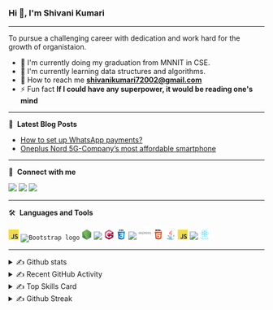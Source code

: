 ### Hi 👋, I'm Shivani Kumari 

___

To pursue a challenging career with dedication and work hard for the growth of organistaion.

- 🎯 I'm currently doing my graduation from MNNIT in CSE.
- 📝 I'm currently learning data structures and algorithms.
- 📧 How to reach me **shivanikumari72002@gmail.com**
- ⚡ Fun fact **If I could have any superpower, it would be reading one's mind**

___

📕 &nbsp;**Latest Blog Posts**
<!-- BLOG-POST-LIST:START -->
- [How to set up WhatsApp payments?](https://techtrekker.in/how-to-set-up-whatsapp-payments/)
- [Oneplus Nord 5G-Company’s most affordable smartphone](https://techtrekker.in/oneplus-nord-5g-companys-most-affordable-smartphone/)
<!-- BLOG-POST-LIST:END -->

___

🤝 &nbsp;**Connect with me**

<code><img height="15" src="https://raw.githubusercontent.com/rahuldkjain/github-profile-readme-generator/master/src/images/icons/Social/devto.svg"/></code>
<code><img height="15" src="https://raw.githubusercontent.com/rahuldkjain/github-profile-readme-generator/master/src/images/icons/Social/linked-in-alt.svg"/></code>
<code><img height="15" src="https://raw.githubusercontent.com/rahuldkjain/github-profile-readme-generator/master/src/images/icons/Social/geeks-for-geeks.svg"/></code>

___

🛠 &nbsp;**Languages and Tools**

<code><img height="20" src="https://raw.githubusercontent.com/github/explore/80688e429a7d4ef2fca1e82350fe8e3517d3494d/topics/javascript/javascript.png"></code>
<code><img height="20" src="https://v5.getbootstrap.com/docs/5.0/assets/brand/bootstrap-logo-shadow.png" alt="Bootstrap logo"></code>
<code><img height="20" src="https://raw.githubusercontent.com/github/explore/80688e429a7d4ef2fca1e82350fe8e3517d3494d/topics/nodejs/nodejs.png"></code>
<code><img height="20"  src="https://webassets.mongodb.com/_com_assets/cms/MongoDB_Logo_FullColorBlack_RGB-4td3yuxzjs.png"></code>
<code><img height="20"  src="https://raw.githubusercontent.com/devicons/devicon/master/icons/cplusplus/cplusplus-original.svg"></code>
<code><img height="20"  src="https://raw.githubusercontent.com/devicons/devicon/master/icons/css3/css3-original-wordmark.svg"></code>
<code><img height="20"  src="https://www.vectorlogo.zone/logos/dartlang/dartlang-icon.svg"></code>
<code><img height="25"  src="https://raw.githubusercontent.com/devicons/devicon/master/icons/express/express-original-wordmark.svg"></code>
<code><img height="20"  src="https://raw.githubusercontent.com/devicons/devicon/master/icons/html5/html5-original-wordmark.svg"></code>
<code><img height="20"  src="https://raw.githubusercontent.com/devicons/devicon/master/icons/java/java-original.svg"></code>
<code><img height="20"  src="https://raw.githubusercontent.com/devicons/devicon/master/icons/javascript/javascript-original.svg"></code>
<code><img height="20"  src="https://cdn.worldvectorlogo.com/logos/pug.svg"></code>
<code><img height="20"  src="https://raw.githubusercontent.com/devicons/devicon/master/icons/react/react-original-wordmark.svg"></code>

___

<details>
  <summary>✍ Github stats</summary>
  <p><img align="center" src="https://github-readme-stats.vercel.app/api?username=shivani4208&show_icons=true&locale=en&theme=radical" alt="shivani4208" /></p>
</details>

<details>
  <summary>✍ Recent GitHub Activity</summary>
  
<!--START_SECTION:activity-->
1. 🎉 Merged PR [#26](https://github.com/ContriHUB/Concise/pull/26) in [ContriHUB/Concise](https://github.com/ContriHUB/Concise)
2. 🎉 Merged PR [#51](https://github.com/ContriHUB/LeetSolve/pull/51) in [ContriHUB/LeetSolve](https://github.com/ContriHUB/LeetSolve)
3. 🎉 Merged PR [#36](https://github.com/ContriHUB/Gif-It/pull/36) in [ContriHUB/Gif-It](https://github.com/ContriHUB/Gif-It)
<!--END_SECTION:activity-->
</details>

<details>
  <summary>✍ Top Skills Card</summary>
  <p><img align="center" src="https://github-readme-stats.vercel.app/api/top-langs?username=shivani4208&show_icons=true&locale=en&theme=radical" alt="shivani4208" /></p>
</details>

<details>
  <summary>✍ Github Streak</summary>
  <p><img align="left" src="https://github-readme-streak-stats.herokuapp.com/?user=shivani4208&" alt="shivani4208" /></p>
</details>

